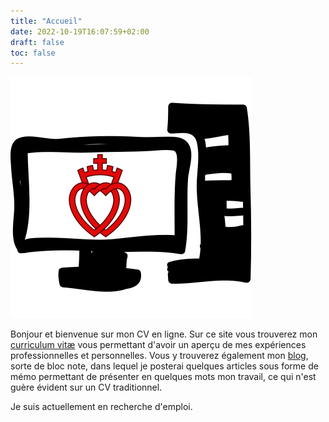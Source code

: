 ```yaml
---
title: "Accueil"
date: 2022-10-19T16:07:59+02:00
draft: false
toc: false
---
```

![Logo du site](/medias/logo.svg)

Bonjour et bienvenue sur mon CV en ligne. Sur ce site vous trouverez mon [curriculum vitæ](/cv) vous permettant d'avoir un aperçu de mes expériences professionnelles et personnelles. Vous y trouverez également mon [blog](/articles/), sorte de bloc note, dans lequel je posterai quelques articles sous forme de mémo permettant de présenter en quelques mots mon travail, ce qui n'est guère évident sur un CV traditionnel.

Je suis actuellement en recherche d'emploi.
